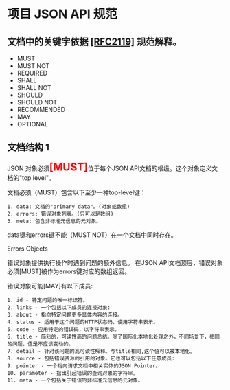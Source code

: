 
# 项目 JSON API 规范

## 文档中的关键字依据 <a href="https://tools.ietf.org/html/rfc2119">[RFC2119]</a> 规范解释。 
+ MUST
+ MUST NOT
+ REQUIRED
+ SHALL
+ SHALL NOT
+ SHOULD
+ SHOULD NOT
+ RECOMMENDED
+ MAY
+ OPTIONAL
    
## 文档结构 1
JSON 对象必须<font color=red size=5>**[MUST]**</font>位于每个JSON API文档的根级。这个对象定义文档的"top level"。

文档必须（MUST）包含以下至少一种top-level键：

	1. data: 文档的"primary data"。(对象或数组)
	2. errors: 错误对象列表。(只可以是数组)
	3. meta: 包含非标准元信息的元对象。


data键和errors键不能（MUST NOT）在一个文档中同时存在。

Errors Objects

错误对象提供执行操作时遇到问题的额外信息。 在JSON API文档顶层，错误对象必须[MUST]被作为errors键对应的数组返回。

错误对象可能[MAY]有以下成员:

	1. id - 特定问题的唯一标识符。
	2. links - 一个包括以下成员的连接对象:
	3. about - 指向特定问题更多具体内容的连接。
	4. status - 适用于这个问题的HTTP状态码，使用字符串表示。
	5. code - 应用特定的错误码，以字符串表示。
	6. title - 简短的，可读性高的问题总结。除了国际化本地化处理之外，不同场景下，相同的问题，值是不应该变动的。
	7. detail - 针对该问题的高可读性解释。与title相同,这个值可以被本地化。
	8. source - 包括错误资源的引用的对象。它也可以包括以下任意成员:
	9. pointer - 一个指向请求文档中相关实体的JSON Pointer。
	10. parameter - 指出引起错误的查询对象的字符串。
	11. meta - 一个包括关于错误的非标准元信息的元对象。



